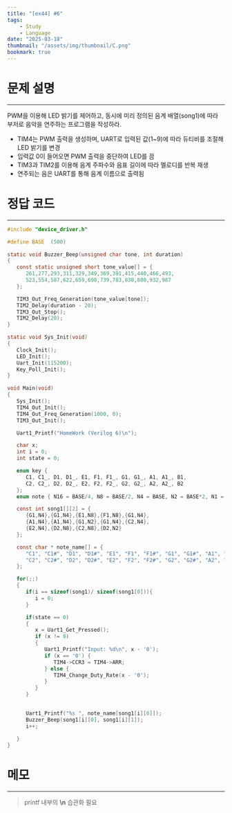 ```yaml
---
title: "[ex44] #6"
tags:
    - Study
    - Language
date: "2025-03-18"
thumbnail: "/assets/img/thumbnail/C.png"
bookmark: true
---
```

# 문제 설명
---
PWM을 이용해 LED 밝기를 제어하고, 동시에 미리 정의된 음계 배열(song1)에 따라 부저로 음악을 연주하는 프로그램을 작성하라.

- TIM4는 PWM 출력을 생성하며, UART로 입력된 값(1~9)에 따라 듀티비를 조절해 LED 밝기를 변경
- 입력값 0이 들어오면 PWM 출력을 중단하여 LED를 끔
- TIM3과 TIM2를 이용해 음계 주파수와 음표 길이에 따라 멜로디를 반복 재생
- 연주되는 음은 UART를 통해 음계 이름으로 출력됨

# 정답 코드
---

```c
#include "device_driver.h"

#define BASE  (500)

static void Buzzer_Beep(unsigned char tone, int duration)
{
   const static unsigned short tone_value[] = {
      261,277,293,311,329,349,369,391,415,440,466,493,
      523,554,587,622,659,698,739,783,830,880,932,987
   };

   TIM3_Out_Freq_Generation(tone_value[tone]);
   TIM2_Delay(duration - 20);
   TIM3_Out_Stop();
   TIM2_Delay(20);
}

static void Sys_Init(void)
{
   Clock_Init();
   LED_Init();
   Uart_Init(115200);
   Key_Poll_Init();
}

void Main(void)
{
   Sys_Init();
   TIM4_Out_Init();
   TIM4_Out_Freq_Generation(1000, 0);
   TIM3_Out_Init();

   Uart1_Printf("HomeWork (Verilog 6)\n");

   char x;
   int i = 0;
   int state = 0;

   enum key {
      C1, C1_, D1, D1_, E1, F1, F1_, G1, G1_, A1, A1_, B1,
      C2, C2_, D2, D2_, E2, F2, F2_, G2, G2_, A2, A2_, B2
   };
   enum note { N16 = BASE/4, N8 = BASE/2, N4 = BASE, N2 = BASE*2, N1 = BASE*4 };

   const int song1[][2] = {
      {G1,N4},{G1,N4},{E1,N8},{F1,N8},{G1,N4},
      {A1,N4},{A1,N4},{G1,N2},{G1,N4},{C2,N4},
      {E2,N4},{D2,N8},{C2,N8},{D2,N2}
   };

   const char * note_name[] = {
      "C1", "C1#", "D1", "D1#", "E1", "F1", "F1#", "G1", "G1#", "A1", "A1#", "B1",
      "C2", "C2#", "D2", "D2#", "E2", "F2", "F2#", "G2", "G2#", "A2", "A2#", "B2"
   };

   for(;;)
   {
      if(i == sizeof(song1)/ sizeof(song1[0])){
         i = 0;
      }

      if(state == 0)
      {
         x = Uart1_Get_Pressed();
         if (x != 0)
         {
            Uart1_Printf("Input: %d\n", x - '0');
            if (x == '0') {
               TIM4->CCR3 = TIM4->ARR;
            } else {
               TIM4_Change_Duty_Rate(x - '0');
            }
         }
      }
      

      Uart1_Printf("%s ", note_name[song1[i][0]]);
      Buzzer_Beep(song1[i][0], song1[i][1]);
      i++;
      
   }
}
```

# 메모
---
> printf 내부의 **\n** 습관화 필요